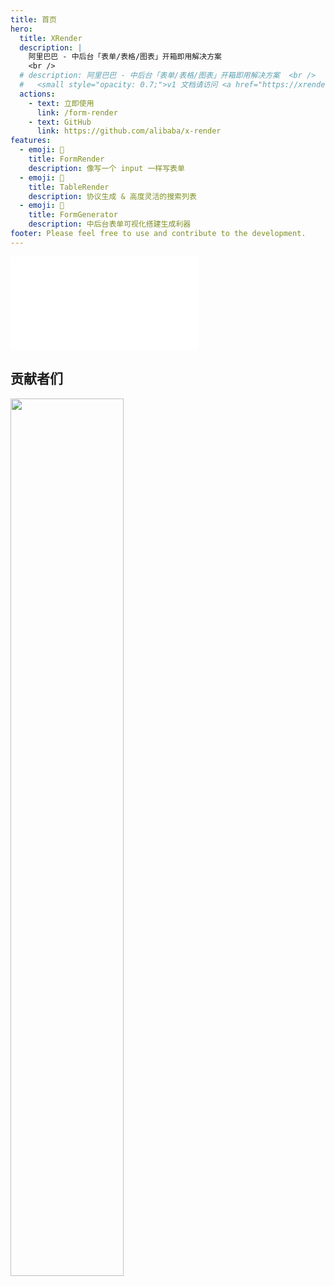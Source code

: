 ```yaml
---
title: 首页
hero:
  title: XRender
  description: |
    阿里巴巴 - 中后台「表单/表格/图表」开箱即用解决方案
    <br />
  # description: 阿里巴巴 - 中后台「表单/表格/图表」开箱即用解决方案  <br />
  #   <small style="opacity: 0.7;">v1 文档请访问 <a href="https://xrender.fun/" style="color: #1677ff;">v1.d.umijs.org</a></small>
  actions:
    - text: 立即使用
      link: /form-render
    - text: GitHub
      link: https://github.com/alibaba/x-render
features:
  - emoji: 🚀
    title: FormRender
    description: 像写一个 input 一样写表单
  - emoji: 🎨
    title: TableRender
    description: 协议生成 & 高度灵活的搜索列表
  - emoji: 💎
    title: FormGenerator
    description: 中后台表单可视化搭建生成利器
footer: Please feel free to use and contribute to the development.
---
```


<embed src="../README.md#L33-L163"></embed>

## 贡献者们

<a href="https://github.com/alibaba/x-render/graphs/contributors">
  <img style="width: 60%" src="https://contrib.rocks/image?repo=alibaba/form-render" />
</a>
